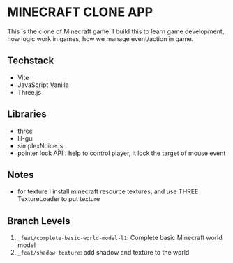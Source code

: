 # MINECRAFT CLONE APP

This is the clone of Minecraft game. I build this to learn game development, how logic work in games, how we manage event/action in game.

## Techstack

- Vite
- JavaScript Vanilla
- Three.js

## Libraries

- three
- lil-gui
- simplexNoice.js
- pointer lock API : help to control player, it lock the target of  mouse event 

## Notes

- for texture i install minecraft resource textures, and use THREE TextureLoader to put texture

## Branch Levels

1.  `_feat/complete-basic-world-model-l1`: Complete basic Minecraft world model
2.  `_feat/shadow-texture`: add shadow and texture to the world
